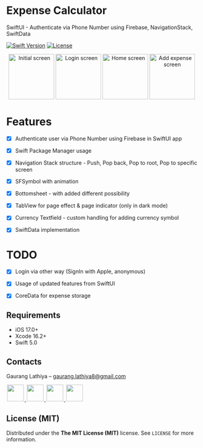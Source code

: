 # Expense Calculator
  SwiftUI - Authenticate via Phone Number using Firebase, NavigationStack, SwiftData

[![Swift Version][swift-image]][swift-url]
[![License][license-image]][license-url]

<p align="center">
  <img src="https://i.imgur.com/mdg2Gc6.png" alt="Initial screen" width="120" />
  <img src="https://i.imgur.com/e4pG59J.png" alt="Login screen" width="120" />
  <img src="https://i.imgur.com/qAqA0YW.png" alt="Home screen" width="120"/>
  <img src="https://i.imgur.com/lHqvXyO.png" alt="Add expense screen" width="120"/>
</p>

# Features

- [x] Authenticate user via Phone Number using Firebase in SwiftUI app
- [x] Swift Package Manager usage 
- [x] Navigation Stack structure - Push, Pop back, Pop to root, Pop to specific screen
- [x] SFSymbol with animation
- [x] Bottomsheet - with added different possibility
- [x] TabView for page effect & page indicator (only in dark mode)
- [x] Currency Textfield - custom handling for adding currency symbol
- [x] SwiftData implementation


# TODO

- [x] Login via other way (SignIn with Apple, anonymous)
- [x] Usage of updated features from SwiftUI
- [x] CoreData for expense storage



## Requirements

- iOS 17.0+
- Xcode 16.2+
- Swift 5.0


## Contacts

Gaurang Lathiya  – gaurang.lathiya8@gmail.com

<a href="https://github.com/g212gs">
<img src="https://cloud.githubusercontent.com/assets/1567433/6521218/9c7e2502-c378-11e4-9431-c7255cf39577.png" height="44" hspace="2"/>
</a>
<a href="https://x.com/g212gs">
<img src="https://cloud.githubusercontent.com/assets/1567433/6521243/fb085da4-c378-11e4-973e-1eeeac4b5ba5.png" height="44" hspace="2"/>
</a>
<a href="https://www.linkedin.com/in/gaurang-lathiya-91b60540/">
<img src="https://cloud.githubusercontent.com/assets/1567433/6521256/20247bc2-c379-11e4-8e9e-417123debb8c.png" height="44" hspace="2"/>

<a href="https://stackoverflow.com/users/1298362/g212gs?tab=profile">
<img src="https://i.imgur.com/8Px7JnN.png" height="44" hspace="2"/>
</a>


## License (MIT)

Distributed under the **The MIT License (MIT)** license. See ``LICENSE`` for more information.

[swift-image]: https://img.shields.io/badge/swift-5.0-orange.svg
[swift-url]: https://swift.org/
[license-image]: https://img.shields.io/badge/License-MIT-blue.svg
[license-url]: https://github.com
